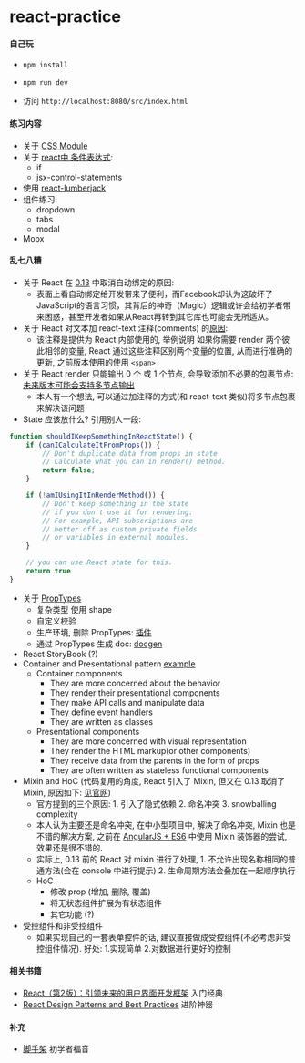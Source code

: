 # react-practice

#### 自己玩

- `npm install`

- `npm run dev`

- 访问 `http://localhost:8080/src/index.html`

#### 练习内容

- 关于 [CSS Module](https://github.com/camsong/blog/issues/5)
- 关于 [react中 条件表达式](https://github.com/ShuyunXIANFESchool/FE-problem-collection/issues/40):
    - if
    - jsx-control-statements
- 使用 [react-lumberjack](https://github.com/ryanflorence/react-lumberjack)
- 组件练习:
    - dropdown
    - tabs
    - modal
- Mobx

#### 乱七八糟

- 关于 React 在 [0.13](https://facebook.github.io/react/blog/2015/01/27/react-v0.13.0-beta-1.html) 中取消自动绑定的原因:
    - 表面上看自动绑定给开发带来了便利，而Facebook却认为这破坏了JavaScript的语言习惯，其背后的神奇（Magic）逻辑或许会给初学者带来困惑，甚至开发者如果从React再转到其它库也可能会无所适从。
- 关于 React 对文本加 react-text 注释(comments) 的[原因](https://stackoverflow.com/questions/38133978/reactjs-net-are-react-text-tags-required-when-rendered):
    - 该注释是提供为 React 内部使用的, 举例说明 如果你需要 render 两个彼此相邻的变量, React 通过这些注释区别两个变量的位置, 从而进行准确的更新, 之前版本使用的使用 `<span>`
- 关于 React render 只能输出 0 个 或 1 个节点, 会导致添加不必要的包裹节点: [未来版本可能会支持多节点输出](https://github.com/facebook/react/issues/2127)
    - 本人有一个想法, 可以通过加注释的方式(和 react-text 类似)将多节点包裹来解决该问题
- State 应该放什么? 引用别人一段:

```js
function shouldIKeepSomethingInReactState() {
    if (canICalculateItFromProps()) {
        // Don't duplicate data from props in state
        // Calculate what you can in render() method.
        return false;
    }

    if (!amIUsingItInRenderMethod()) {
        // Don't keep something in the state
        // if you don't use it for rendering.
        // For example, API subscriptions are
        // better off as custom private fields
        // or variables in external modules.
    }

    // you can use React state for this.
    return true
}
```
- 关于 [PropTypes](https://facebook.github.io/react/docs/typechecking-with-proptypes.html)
    - 复杂类型 使用 shape
    - 自定义校验
    - 生产环境, 删除 PropTypes: [插件](https://github.com/oliviertassinari/babel-plugin-transform-react-remove-prop-types)
    - 通过 PropTypes 生成 doc: [docgen](https://github.com/reactjs/react-docgen)
- React StoryBook (?)
- Container and Presentational pattern [example](https://github.com/hjzheng/react-demo-starter)
    - Container components
        - They are more concerned about the behavior
        - They render their presentational components
        - They make API calls and manipulate data
        - They define event handlers
        - They are written as classes
    - Presentational components
        - They are more concerned with visual representation
        - They render the HTML markup(or other components)
        - They receive data from the parents in the form of props
        - They are often written as stateless functional components
- Mixin and HoC (代码复用的角度, React 引入了 Mixin, 但又在 0.13 取消了 Mixin, 原因如下: [见官网](https://facebook.github.io/react/blog/2016/07/13/mixins-considered-harmful.html))
    - 官方提到的三个原因: 1. 引入了隐式依赖 2. 命名冲突 3. snowballing complexity
    - 本人认为主要还是命名冲突, 在中小型项目中, 解决了命名冲突, Mixin 也是不错的解决方案, 之前在 [AngularJS + ES6](https://github.com/hjzheng/angular-utils) 中使用 Mixin 装饰器的尝试, 效果还是很不错的.
    - 实际上, 0.13 前的 React 对 mixin 进行了处理, 1. 不允许出现名称相同的普通方法(会在 console 中进行提示) 2. 生命周期方法会叠加在一起顺序执行
    - HoC
        - 修改 prop (增加, 删除, 覆盖)
        - 将无状态组件扩展为有状态组件
        - 其它功能 (?)
- 受控组件和非受控组件
    - 如果实现自己的一套表单控件的话, 建议直接做成受控组件(不必考虑非受控组件情况). 好处: 1.实现简单 2.对数据进行更好的控制

#### 相关书籍

- [React（第2版）：引领未来的用户界面开发框架](https://book.douban.com/subject/26918475/) 入门经典
- [React Design Patterns and Best Practices](https://book.douban.com/subject/26963822/) 进阶神器

#### 补充
- [脚手架](https://github.com/facebookincubator/create-react-app) 初学者福音
